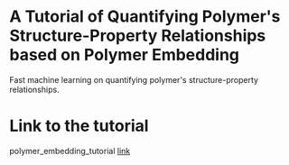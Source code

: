 # A Tutorial of Quantifying Polymer's Structure-Property Relationships based on Polymer Embedding

Fast machine learning on quantifying polymer's structure-property relationships.

# Link to the tutorial
polymer_embedding_tutorial [link](https://ruiminma1996.github.io/polymer_embedding_tutorial/)

